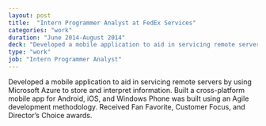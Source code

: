 ```yaml
---
layout: post
title:  "Intern Programmer Analyst at FedEx Services"
categories: "work"
duration: "June 2014-August 2014"
deck: "Developed a mobile application to aid in servicing remote servers by using Microsoft Azure to store and interpret information. Built a cross-platform mobile app for Android, iOS, and Windows Phone was built using an Agile development methodology. Received Fan Favorite, Customer Focus, and Director’s Choice awards."
type: "work"
job: "Intern Programmer Analyst"
---
```



Developed a mobile application to aid in servicing remote servers by using Microsoft Azure to store and interpret information. Built a cross-platform mobile app for Android, iOS, and Windows Phone was built using an Agile development methodology. Received Fan Favorite, Customer Focus, and Director’s Choice awards.
